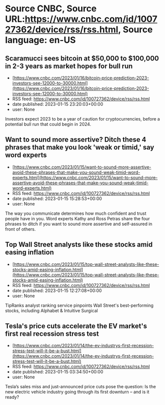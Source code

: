 # Source CNBC, Source URL:https://www.cnbc.com/id/100727362/device/rss/rss.html, Source language: en-US

## Scaramucci sees bitcoin at $50,000 to $100,000 in 2-3 years as market hopes for bull run
 - [https://www.cnbc.com/2023/01/16/bitcoin-price-prediction-2023-investors-see-12000-to-30000.html](https://www.cnbc.com/2023/01/16/bitcoin-price-prediction-2023-investors-see-12000-to-30000.html)
 - RSS feed: https://www.cnbc.com/id/100727362/device/rss/rss.html
 - date published: 2023-01-15 23:20:03+00:00
 - user: None

Investors expect 2023 to be a year of caution for cryptocurrencies, before a potential bull run that could begin in 2024.

## Want to sound more assertive? Ditch these 4 phrases that make you look 'weak or timid,' say word experts
 - [https://www.cnbc.com/2023/01/15/want-to-sound-more-assertive-avoid-these-phrases-that-make-you-sound-weak-timid-word-experts.html](https://www.cnbc.com/2023/01/15/want-to-sound-more-assertive-avoid-these-phrases-that-make-you-sound-weak-timid-word-experts.html)
 - RSS feed: https://www.cnbc.com/id/100727362/device/rss/rss.html
 - date published: 2023-01-15 15:28:53+00:00
 - user: None

The way you communicate determines how much confident and trust people have in you. Word experts Kathy and Ross Petras share the four phrases to ditch if you want to sound more assertive and self-assured in front of others.

## Top Wall Street analysts like these stocks amid easing inflation
 - [https://www.cnbc.com/2023/01/15/top-wall-street-analysts-like-these-stocks-amid-easing-inflation.html](https://www.cnbc.com/2023/01/15/top-wall-street-analysts-like-these-stocks-amid-easing-inflation.html)
 - RSS feed: https://www.cnbc.com/id/100727362/device/rss/rss.html
 - date published: 2023-01-15 12:27:08+00:00
 - user: None

TipRanks analyst ranking service pinpoints Wall Street's best-performing stocks, including Alphabet & Intuitive Surgical

## Tesla's price cuts accelerate the EV market's first real recession stress test
 - [https://www.cnbc.com/2023/01/14/the-ev-industrys-first-recession-stress-test-will-it-be-a-bust.html](https://www.cnbc.com/2023/01/14/the-ev-industrys-first-recession-stress-test-will-it-be-a-bust.html)
 - RSS feed: https://www.cnbc.com/id/100727362/device/rss/rss.html
 - date published: 2023-01-15 03:34:50+00:00
 - user: None

Tesla’s sales miss and just-announced price cuts pose the question: Is the new electric vehicle industry going through its first downturn – and is it ready?
